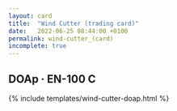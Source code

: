 ```yaml
---
layout: card
title:  "Wind Cutter (trading card)"
date:   2022-06-25 08:44:00 +0100
permalink: wind-cutter_(card)
incomplete: true
---
```


## DOAp &middot; EN-100 C

{% include templates/wind-cutter-doap.html %}